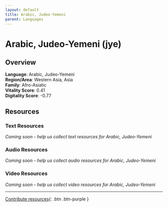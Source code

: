 ```yaml
---
layout: default
title: Arabic, Judeo-Yemeni
parent: Languages
---
```


# Arabic, Judeo-Yemeni (jye)

## Overview

**Language**: Arabic, Judeo-Yemeni  
**Region/Area**: Western Asia, Asia  
**Family**: Afro-Asiatic  
**Vitality Score**: 0.41  
**Digitality Score**: -0.77  

## Resources

### Text Resources
*Coming soon - help us collect text resources for Arabic, Judeo-Yemeni*

### Audio Resources
*Coming soon - help us collect audio resources for Arabic, Judeo-Yemeni*

### Video Resources
*Coming soon - help us collect video resources for Arabic, Judeo-Yemeni*

---

[Contribute resources](https://fairtrain.github.io/){: .btn .btn-purple }
